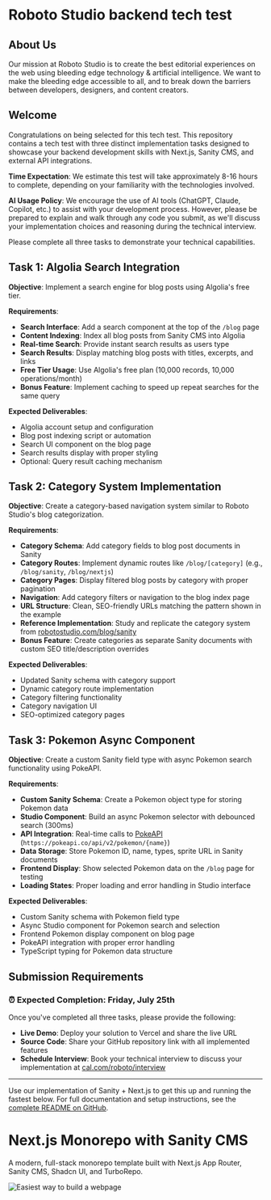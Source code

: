 # Roboto Studio backend tech test

## About Us

Our mission at Roboto Studio is to create the best editorial experiences on the web using bleeding edge technology & artificial intelligence. We want to make the bleeding edge accessible to all, and to break down the barriers between developers, designers, and content creators.

## Welcome

Congratulations on being selected for this tech test. This repository contains a tech test with three distinct implementation tasks designed to showcase your backend development skills with Next.js, Sanity CMS, and external API integrations.

**Time Expectation**: We estimate this test will take approximately 8-16 hours to complete, depending on your familiarity with the technologies involved.

**AI Usage Policy**: We encourage the use of AI tools (ChatGPT, Claude, Copilot, etc.) to assist with your development process. However, please be prepared to explain and walk through any code you submit, as we'll discuss your implementation choices and reasoning during the technical interview.

Please complete all three tasks to demonstrate your technical capabilities.

## Task 1: Algolia Search Integration

**Objective**: Implement a search engine for blog posts using Algolia's free tier.

**Requirements**:

- **Search Interface**: Add a search component at the top of the `/blog` page
- **Content Indexing**: Index all blog posts from Sanity CMS into Algolia
- **Real-time Search**: Provide instant search results as users type
- **Search Results**: Display matching blog posts with titles, excerpts, and links
- **Free Tier Usage**: Use Algolia's free plan (10,000 records, 10,000 operations/month)
- **Bonus Feature**: Implement caching to speed up repeat searches for the same query

**Expected Deliverables**:

- Algolia account setup and configuration
- Blog post indexing script or automation
- Search UI component on the blog page
- Search results display with proper styling
- Optional: Query result caching mechanism

## Task 2: Category System Implementation

**Objective**: Create a category-based navigation system similar to Roboto Studio's blog categorization.

**Requirements**:

- **Category Schema**: Add category fields to blog post documents in Sanity
- **Category Routes**: Implement dynamic routes like `/blog/[category]` (e.g., `/blog/sanity`, `/blog/nextjs`)
- **Category Pages**: Display filtered blog posts by category with proper pagination
- **Navigation**: Add category filters or navigation to the blog index page
- **URL Structure**: Clean, SEO-friendly URLs matching the pattern shown in the example
- **Reference Implementation**: Study and replicate the category system from [robotostudio.com/blog/sanity](https://robotostudio.com/blog/sanity)
- **Bonus Feature**: Create categories as separate Sanity documents with custom SEO title/description overrides

**Expected Deliverables**:

- Updated Sanity schema with category support
- Dynamic category route implementation
- Category filtering functionality
- Category navigation UI
- SEO-optimized category pages

## Task 3: Pokemon Async Component

**Objective**: Create a custom Sanity field type with async Pokemon search functionality using PokeAPI.

**Requirements**:

- **Custom Sanity Schema**: Create a Pokemon object type for storing Pokemon data
- **Studio Component**: Build an async Pokemon selector with debounced search (300ms)
- **API Integration**: Real-time calls to [PokeAPI](https://pokeapi.co/) (`https://pokeapi.co/api/v2/pokemon/{name}`)
- **Data Storage**: Store Pokemon ID, name, types, sprite URL in Sanity documents
- **Frontend Display**: Show selected Pokemon data on the `/blog` page for testing
- **Loading States**: Proper loading and error handling in Studio interface

**Expected Deliverables**:

- Custom Sanity schema with Pokemon field type
- Async Studio component for Pokemon search and selection
- Frontend Pokemon display component on blog page
- PokeAPI integration with proper error handling
- TypeScript typing for Pokemon data structure

## Submission Requirements

### ⏰ Expected Completion: Friday, July 25th

Once you've completed all three tasks, please provide the following:

- **Live Demo**: Deploy your solution to Vercel and share the live URL
- **Source Code**: Share your GitHub repository link with all implemented features
- **Schedule Interview**: Book your technical interview to discuss your implementation at [cal.com/roboto/interview](https://cal.com/roboto/interview)

---

Use our implementation of Sanity + Next.js to get this up and running the fastest below. For full documentation and setup instructions, see the [complete README on GitHub](https://github.com/robotostudio/turbo-start-sanity).

# Next.js Monorepo with Sanity CMS

A modern, full-stack monorepo template built with Next.js App Router, Sanity CMS, Shadcn UI, and TurboRepo.

![Easiest way to build a webpage](https://raw.githubusercontent.com/robotostudio/turbo-start-sanity/main/turbo-start-sanity-og.png)
